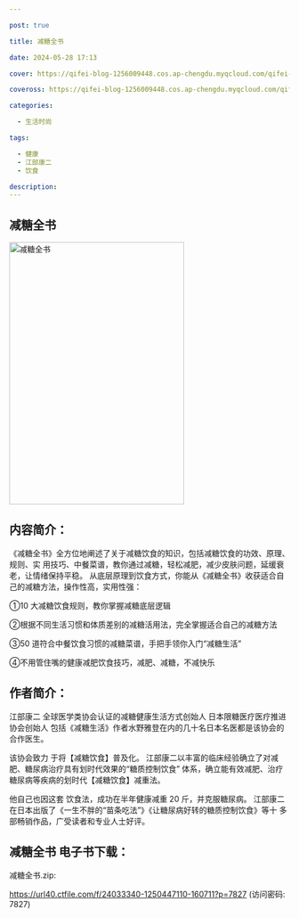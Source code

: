 ```yaml
---

post: true

title: 减糖全书

date: 2024-05-28 17:13

cover: https://qifei-blog-1256009448.cos.ap-chengdu.myqcloud.com/qifei-blog/661f3c170ea9cb1403e627db.jpg

coveross: https://qifei-blog-1256009448.cos.ap-chengdu.myqcloud.com/qifei-blog/661f3c170ea9cb1403e627db.jpg

categories:

  - 生活时尚

tags:

  - 健康
  - 江部康二
  - 饮食

description:
---
```


## 减糖全书
<img alt="减糖全书 " class="aligncenter loading" data-was-processed="true" decoding="async" fetchpriority="high" height="471" src="https://qifei-blog-1256009448.cos.ap-chengdu.myqcloud.com/qifei-blog/661f3c170ea9cb1403e627db.jpg " style="cursor: zoom-in;" width="314"/>

## 内容简介：

《减糖全书》全方位地阐述了关于减糖饮食的知识，包括减糖饮食的功效、原理、规则、实 用技巧、中餐菜谱，教你通过减糖，轻松减肥，减少皮肤问题，延缓衰老，让情绪保持平稳。 从底层原理到饮食方式，你能从《减糖全书》收获适合自己的减糖方法，操作性高，实用性强：

①10 大减糖饮食规则，教你掌握减糖底层逻辑

②根据不同生活习惯和体质差别的减糖活用法，完全掌握适合自己的减糖方法

③50 道符合中餐饮食习惯的减糖菜谱，手把手领你入门“减糖生活”

④不用管住嘴的健康减肥饮食技巧，减肥、减糖，不减快乐

## 作者简介：

江部康二 全球医学类协会认证的减糖健康生活方式创始人 日本限糖医疗医疗推进协会创始人 包括《减糖生活》作者水野雅登在内的几十名日本名医都是该协会的合作医生。

该协会致力 于将【减糖饮食】普及化。 江部康二以丰富的临床经验确立了对减肥、糖尿病治疗具有划时代效果的“糖质控制饮食” 体系，确立能有效减肥、治疗糖尿病等疾病的划时代【减糖饮食】减重法。

他自己也因这套 饮食法，成功在半年健康减重 20 斤，并克服糖尿病。 江部康二在日本出版了《一生不胖的“苗条吃法”》《让糖尿病好转的糖质控制饮食》等十 多部畅销作品，广受读者和专业人士好评。

## 减糖全书 电子书下载：
减糖全书.zip: 

https://url40.ctfile.com/f/24033340-1250447110-160711?p=7827 (访问密码: 7827)

